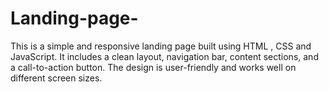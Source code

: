 # Landing-page-
This is a simple and responsive landing page built using HTML , CSS and JavaScript. It includes a clean layout, navigation bar, content sections, and a call-to-action button. The design is user-friendly and works well on different screen sizes.
